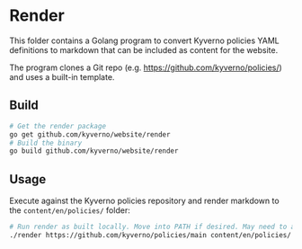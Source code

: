 # Render

This folder contains a Golang program to convert Kyverno policies YAML definitions to markdown that can be included as content for the website.

The program clones a Git repo (e.g. https://github.com/kyverno/policies/) and uses a built-in template.

## Build

```sh
# Get the render package
go get github.com/kyverno/website/render
# Build the binary
go build github.com/kyverno/website/render
```

## Usage

Execute against the Kyverno policies repository and render markdown to the `content/en/policies/` folder:

```sh
# Run render as built locally. Move into PATH if desired. May need to add execute bit.
./render https://github.com/kyverno/policies/main content/en/policies/
```
